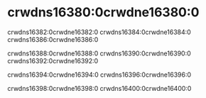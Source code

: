 # crwdns16380:0crwdne16380:0

crwdns16382:0crwdne16382:0 crwdns16384:0crwdne16384:0 crwdns16386:0crwdne16386:0

crwdns16388:0crwdne16388:0 crwdns16390:0crwdne16390:0 crwdns16392:0crwdne16392:0

crwdns16394:0crwdne16394:0 crwdns16396:0crwdne16396:0

crwdns16398:0crwdne16398:0 crwdns16400:0crwdne16400:0